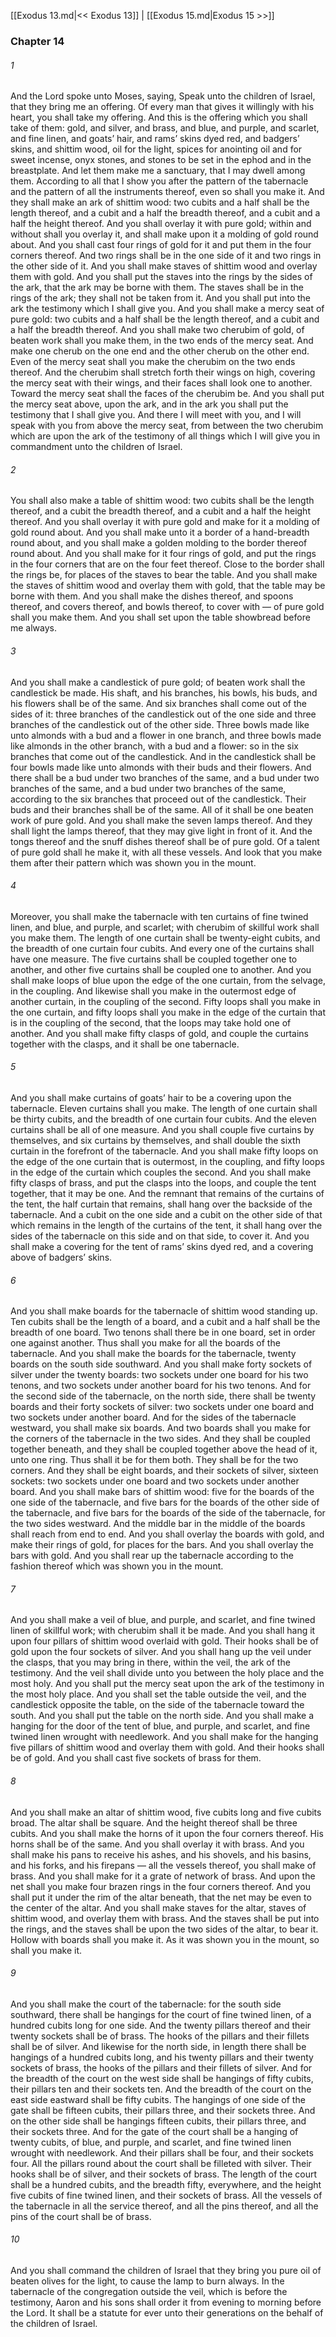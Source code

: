 [[Exodus 13.md|<< Exodus 13]]  |  [[Exodus 15.md|Exodus 15 >>]]

### Chapter 14
###### 1
And the Lord spoke unto Moses, saying, Speak unto the children of Israel, that they bring me an offering. Of every man that gives it willingly with his heart, you shall take my offering. And this is the offering which you shall take of them: gold, and silver, and brass, and blue, and purple, and scarlet, and fine linen, and goats’ hair, and rams’ skins dyed red, and badgers’ skins, and shittim wood, oil for the light, spices for anointing oil and for sweet incense, onyx stones, and stones to be set in the ephod and in the breastplate. And let them make me a sanctuary, that I may dwell among them. According to all that I show you after the pattern of the tabernacle and the pattern of all the instruments thereof, even so shall you make it. And they shall make an ark of shittim wood: two cubits and a half shall be the length thereof, and a cubit and a half the breadth thereof, and a cubit and a half the height thereof. And you shall overlay it with pure gold; within and without shall you overlay it, and shall make upon it a molding of gold round about. And you shall cast four rings of gold for it and put them in the four corners thereof. And two rings shall be in the one side of it and two rings in the other side of it. And you shall make staves of shittim wood and overlay them with gold. And you shall put the staves into the rings by the sides of the ark, that the ark may be borne with them. The staves shall be in the rings of the ark; they shall not be taken from it. And you shall put into the ark the testimony which I shall give you. And you shall make a mercy seat of pure gold: two cubits and a half shall be the length thereof, and a cubit and a half the breadth thereof. And you shall make two cherubim of gold, of beaten work shall you make them, in the two ends of the mercy seat. And make one cherub on the one end and the other cherub on the other end. Even of the mercy seat shall you make the cherubim on the two ends thereof. And the cherubim shall stretch forth their wings on high, covering the mercy seat with their wings, and their faces shall look one to another. Toward the mercy seat shall the faces of the cherubim be. And you shall put the mercy seat above, upon the ark, and in the ark you shall put the testimony that I shall give you. And there I will meet with you, and I will speak with you from above the mercy seat, from between the two cherubim which are upon the ark of the testimony of all things which I will give you in commandment unto the children of Israel.

###### 2
You shall also make a table of shittim wood: two cubits shall be the length thereof, and a cubit the breadth thereof, and a cubit and a half the height thereof. And you shall overlay it with pure gold and make for it a molding of gold round about. And you shall make unto it a border of a hand-breadth round about, and you shall make a golden molding to the border thereof round about. And you shall make for it four rings of gold, and put the rings in the four corners that are on the four feet thereof. Close to the border shall the rings be, for places of the staves to bear the table. And you shall make the staves of shittim wood and overlay them with gold, that the table may be borne with them. And you shall make the dishes thereof, and spoons thereof, and covers thereof, and bowls thereof, to cover with — of pure gold shall you make them. And you shall set upon the table showbread before me always.

###### 3
And you shall make a candlestick of pure gold; of beaten work shall the candlestick be made. His shaft, and his branches, his bowls, his buds, and his flowers shall be of the same. And six branches shall come out of the sides of it: three branches of the candlestick out of the one side and three branches of the candlestick out of the other side. Three bowls made like unto almonds with a bud and a flower in one branch, and three bowls made like almonds in the other branch, with a bud and a flower: so in the six branches that come out of the candlestick. And in the candlestick shall be four bowls made like unto almonds with their buds and their flowers. And there shall be a bud under two branches of the same, and a bud under two branches of the same, and a bud under two branches of the same, according to the six branches that proceed out of the candlestick. Their buds and their branches shall be of the same. All of it shall be one beaten work of pure gold. And you shall make the seven lamps thereof. And they shall light the lamps thereof, that they may give light in front of it. And the tongs thereof and the snuff dishes thereof shall be of pure gold. Of a talent of pure gold shall he make it, with all these vessels. And look that you make them after their pattern which was shown you in the mount.

###### 4
Moreover, you shall make the tabernacle with ten curtains of fine twined linen, and blue, and purple, and scarlet; with cherubim of skillful work shall you make them. The length of one curtain shall be twenty-eight cubits, and the breadth of one curtain four cubits. And every one of the curtains shall have one measure. The five curtains shall be coupled together one to another, and other five curtains shall be coupled one to another. And you shall make loops of blue upon the edge of the one curtain, from the selvage, in the coupling. And likewise shall you make in the outermost edge of another curtain, in the coupling of the second. Fifty loops shall you make in the one curtain, and fifty loops shall you make in the edge of the curtain that is in the coupling of the second, that the loops may take hold one of another. And you shall make fifty clasps of gold, and couple the curtains together with the clasps, and it shall be one tabernacle.

###### 5
And you shall make curtains of goats’ hair to be a covering upon the tabernacle. Eleven curtains shall you make. The length of one curtain shall be thirty cubits, and the breadth of one curtain four cubits. And the eleven curtains shall be all of one measure. And you shall couple five curtains by themselves, and six curtains by themselves, and shall double the sixth curtain in the forefront of the tabernacle. And you shall make fifty loops on the edge of the one curtain that is outermost, in the coupling, and fifty loops in the edge of the curtain which couples the second. And you shall make fifty clasps of brass, and put the clasps into the loops, and couple the tent together, that it may be one. And the remnant that remains of the curtains of the tent, the half curtain that remains, shall hang over the backside of the tabernacle. And a cubit on the one side and a cubit on the other side of that which remains in the length of the curtains of the tent, it shall hang over the sides of the tabernacle on this side and on that side, to cover it. And you shall make a covering for the tent of rams’ skins dyed red, and a covering above of badgers’ skins.

###### 6
And you shall make boards for the tabernacle of shittim wood standing up. Ten cubits shall be the length of a board, and a cubit and a half shall be the breadth of one board. Two tenons shall there be in one board, set in order one against another. Thus shall you make for all the boards of the tabernacle. And you shall make the boards for the tabernacle, twenty boards on the south side southward. And you shall make forty sockets of silver under the twenty boards: two sockets under one board for his two tenons, and two sockets under another board for his two tenons. And for the second side of the tabernacle, on the north side, there shall be twenty boards and their forty sockets of silver: two sockets under one board and two sockets under another board. And for the sides of the tabernacle westward, you shall make six boards. And two boards shall you make for the corners of the tabernacle in the two sides. And they shall be coupled together beneath, and they shall be coupled together above the head of it, unto one ring. Thus shall it be for them both. They shall be for the two corners. And they shall be eight boards, and their sockets of silver, sixteen sockets: two sockets under one board and two sockets under another board. And you shall make bars of shittim wood: five for the boards of the one side of the tabernacle, and five bars for the boards of the other side of the tabernacle, and five bars for the boards of the side of the tabernacle, for the two sides westward. And the middle bar in the middle of the boards shall reach from end to end. And you shall overlay the boards with gold, and make their rings of gold, for places for the bars. And you shall overlay the bars with gold. And you shall rear up the tabernacle according to the fashion thereof which was shown you in the mount.

###### 7
And you shall make a veil of blue, and purple, and scarlet, and fine twined linen of skillful work; with cherubim shall it be made. And you shall hang it upon four pillars of shittim wood overlaid with gold. Their hooks shall be of gold upon the four sockets of silver. And you shall hang up the veil under the clasps, that you may bring in there, within the veil, the ark of the testimony. And the veil shall divide unto you between the holy place and the most holy. And you shall put the mercy seat upon the ark of the testimony in the most holy place. And you shall set the table outside the veil, and the candlestick opposite the table, on the side of the tabernacle toward the south. And you shall put the table on the north side. And you shall make a hanging for the door of the tent of blue, and purple, and scarlet, and fine twined linen wrought with needlework. And you shall make for the hanging five pillars of shittim wood and overlay them with gold. And their hooks shall be of gold. And you shall cast five sockets of brass for them.

###### 8
And you shall make an altar of shittim wood, five cubits long and five cubits broad. The altar shall be square. And the height thereof shall be three cubits. And you shall make the horns of it upon the four corners thereof. His horns shall be of the same. And you shall overlay it with brass. And you shall make his pans to receive his ashes, and his shovels, and his basins, and his forks, and his firepans — all the vessels thereof, you shall make of brass. And you shall make for it a grate of network of brass. And upon the net shall you make four brazen rings in the four corners thereof. And you shall put it under the rim of the altar beneath, that the net may be even to the center of the altar. And you shall make staves for the altar, staves of shittim wood, and overlay them with brass. And the staves shall be put into the rings, and the staves shall be upon the two sides of the altar, to bear it. Hollow with boards shall you make it. As it was shown you in the mount, so shall you make it.

###### 9
And you shall make the court of the tabernacle: for the south side southward, there shall be hangings for the court of fine twined linen, of a hundred cubits long for one side. And the twenty pillars thereof and their twenty sockets shall be of brass. The hooks of the pillars and their fillets shall be of silver. And likewise for the north side, in length there shall be hangings of a hundred cubits long, and his twenty pillars and their twenty sockets of brass, the hooks of the pillars and their fillets of silver. And for the breadth of the court on the west side shall be hangings of fifty cubits, their pillars ten and their sockets ten. And the breadth of the court on the east side eastward shall be fifty cubits. The hangings of one side of the gate shall be fifteen cubits, their pillars three, and their sockets three. And on the other side shall be hangings fifteen cubits, their pillars three, and their sockets three. And for the gate of the court shall be a hanging of twenty cubits, of blue, and purple, and scarlet, and fine twined linen wrought with needlework. And their pillars shall be four, and their sockets four. All the pillars round about the court shall be filleted with silver. Their hooks shall be of silver, and their sockets of brass. The length of the court shall be a hundred cubits, and the breadth fifty, everywhere, and the height five cubits of fine twined linen, and their sockets of brass. All the vessels of the tabernacle in all the service thereof, and all the pins thereof, and all the pins of the court shall be of brass.

###### 10
And you shall command the children of Israel that they bring you pure oil of beaten olives for the light, to cause the lamp to burn always. In the tabernacle of the congregation outside the veil, which is before the testimony, Aaron and his sons shall order it from evening to morning before the Lord. It shall be a statute for ever unto their generations on the behalf of the children of Israel.